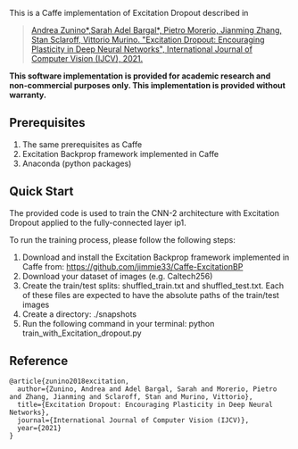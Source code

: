 This is a Caffe implementation of Excitation Dropout described in

> [Andrea Zunino*,Sarah Adel Bargal*, Pietro Morerio, Jianming Zhang, Stan Sclaroff, Vittorio Murino. "Excitation Dropout: Encouraging Plasticity in Deep Neural Networks", International Journal of Computer Vision (IJCV), 2021.](https://link.springer.com/article/10.1007/s11263-020-01422-y)

__This software implementation is provided for academic research and non-commercial purposes only.  This implementation is provided without warranty.__

## Prerequisites
1. The same prerequisites as Caffe
2. Excitation Backprop framework implemented in Caffe
3. Anaconda (python packages)

## Quick Start
The provided code is used to train the CNN-2 architecture with Excitation Dropout applied to the fully-connected layer ip1. 

To run the training process, please follow the following steps:
1) Download and install the Excitation Backprop framework implemented in Caffe from: https://github.com/jimmie33/Caffe-ExcitationBP
2) Download your dataset of images (e.g. Caltech256)
3) Create the train/test splits: shuffled_train.txt and shuffled_test.txt. Each of these files are expected to have the absolute paths of the train/test images
4) Create a directory: ./snapshots
4) Run the following command in your terminal: python train_with_Excitation_dropout.py

## Reference
```
@article{zunino2018excitation,
  author={Zunino, Andrea and Adel Bargal, Sarah and Morerio, Pietro and Zhang, Jianming and Sclaroff, Stan and Murino, Vittorio},
  title={Excitation Dropout: Encouraging Plasticity in Deep Neural Networks},
  journal={International Journal of Computer Vision (IJCV)},
  year={2021}
}
```

